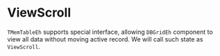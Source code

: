 # ViewScroll


`TMemTableEh` supports special interface, allowing `DBGridEh` component to view all data without moving active record. We will call such state as `ViewScroll`.
